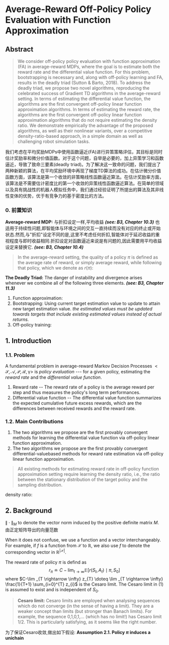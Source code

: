 <link rel="stylesheet" type="text/css" href="<../style.css>">

# Average-Reward Off-Policy Policy Evaluation with Function Approximation

## Abstract

> We consider off-policy policy evaluation with function approximation (FA) in average-reward MDPs, where the goal is to estimate both the reward rate and the differential value function. For this problem, bootstrapping is necessary and, along with off-policy learning and FA, results in the deadly triad (Sutton & Barto, 2018). To address the deadly triad, we propose two novel algorithms, reproducing the celebrated success of Gradient TD algorithms in the average-reward setting. In terms of estimating the differential value function, the algorithms are the first convergent off-policy linear function approximation algorithms. In terms of estimating the reward rate, the algorithms are the first convergent off-policy linear function approximation algorithms that do not require estimating the density ratio. We demonstrate empirically the advantage of the proposed algorithms, as well as their nonlinear variants, over a competitive density-ratio-based approach, in a simple domain as well as challenging robot simulation tasks.

我们考虑在平均奖励MDPs中使用函数逼近(FA)进行异策策略评估，其目标是同时估计奖励率和微分价值函数。对于这个问题，自举是必要的，加上异策学习和函数逼近，导致了致命三要素(deadly triad)。为了解决这一致命的问题，我们提出了两种新颖的算法，在平均奖励环境中再现了梯度TD算法的成功。在估计微分价值函数方面，该算法是第一个收敛的非策略线性函数逼近算法。在估计奖励率方面，该算法是不需要估计密度比的第一个收敛的异策线性函数逼近算法。在简单的领域以及具有挑战性的机器人模拟任务中，我们通过经验证明了所提出的算法及其非线性变体的优势，优于有竞争力的基于密度比的方法。

### 0. 前置知识

**Average-reward MDP:**
与折扣设定一样,平均收益 ***(see: B3, Chapter 10.3)*** 也适用于持续性问题,即智能体与环境之间的交互一直持续而没有对应的终止或开始状态.然而,与"折扣"设定不同的是,这里不考虑任何折扣,智能体对于延迟收益的重视程度与即时收益相同.折扣设定对函数逼近来说是有问题的,因此需要用平均收益设定来替换它. ***(see: B3, Chapter 10.4)***
> In the average-reward setting, the quality of a policy $\pi$ is defined as the average rate of reward, or simply average reward, while following that policy, which we denote as $r(\pi)$:

**The Deadly Triad:** The danger of instability and divergence arises whenever we combine all of the following three elements. ***(see: B3, Chapter 11.3)***

1. Function approximation:
2. Bootstrapping: Using current target estimation value to update to attain new target estimation value. *the estimated values must be updated towards targets that include existing estimated values instead of actual returns.*
3. Off-policy training:

## 1. Introduction

### 1.1. Problem

A fundamental problem in average-reward Markov Decision Processes $<\mathcal{S, A, P, R, \gamma}>$ is *policy evaluation* --- for a given policy, estimating the *reward rate* and the *differential value function*.

1. Reward rate -- The reward rate of a policy is the average reward per step and thus measures the policy's long term performances.
2. Differential value function -- The differential value function summarizes the expected cumulative future excess rewards, which are the differences between received rewards and the reward rate.

### 1.2. Main Contributions

1. The two algorithms we propose are the first provably convergent methods for learning the differential value function via off-policy linear function approximation.
2. The two algorithms we propose are the first provably convergent differential-valuebased methods for reward rate estimation via off-policy linear function approximation.

> All existing methods for estimating reward rate in off-policy function approximation setting require learning the density ratio, i.e., the ratio between the stationary distribution of the target policy and the sampling distribution.

density ratio:

## 2. Background

$\|\cdot\|_{M}$ to denote the vector norm induced by the positive definite matrix $M$. 由正定矩阵导出的向量范数

When it does not confuse, we use a function and a vector interchangeably. For example, if $f$ is a function from $\mathcal{X}$ to $\mathbb{R}$, we also use $f$ to denote the corresponding vector in $\mathbb{R}^{|\mathcal{X}|}$.

The reward rate of policy $\pi$ is defind as
$$r_{\pi} \doteq C-\lim_{t \rightarrow \infty} \mathbb{E}\left[r\left(S_{t}, A_{t}\right) \mid \pi, S_{0}\right] \tag{1}$$
where $C-\lim _{T \rightarrow \infty} z_{T} \doteq \lim _{T \rightarrow \infty} \frac{1}{T+1} \sum_{i=0}^{T} z_{i}$ is the Cesaro limit. The Cesaro limit in (1) is assumed to exist and is independent of $S_{0}$.
> **Cesaro limit:**  Cesaro limits are employed when analysing sequences which do not converge (in the sense of having a limit). They are a weaker concept than limits (but stronger than Banach limits).
> For example, the sequence 0,1,0,1,... (which has no limit!) has Cesaro limit 1/2. This is particularly satisfying, as it seems like the right number.

为了保证Cesaro收敛,做出如下假设:
**Assumption 2.1. Policy $\pi$ induces a unichain**
